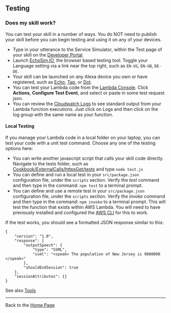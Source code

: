 ## Testing <a id="title"></a>
### Does my skill work?

 You can test your skill in a number of ways.   You do NOT need to publish your skill before you can begin testing and using it on any of your devices.

 + Type in your utterance to the Service Simulator, within the Test page of your skill on the [Developer Portal](https://developer.amazon.com/edw/home.html#/skills/list).
 + Launch [EchoSim.IO](https://echosim.io), the browser based testing tool.  Toggle your Language setting via a link near the top right, such as ```EN-US```, ```EN-GB```, ```DE-DE```.
 + Your skill can be launched on any Alexa device you own or have registered, such as [Echo](https://www.amazon.com/echo), [Tap](https://www.amazon.com/tap), or [Dot](https://www.amazon.com/dot).
 + You can test your Lambda code from the [Lambda Console](https://console.aws.amazon.com/lambda/home). Click **Actions**, **Configure Test Event**, and select or paste in some test request json.
 + You can review the [Cloudwatch Logs](https://console.aws.amazon.com/cloudwatch/home#logs:) to see standard output from your Lambda function executions.  Just click on Logs and then click on the log group with the same name as your function.

#### Local Testing

If you manage your Lambda code in a local folder on your laptop, you can test your code with a unit test command.  Choose any one of the testing options here:

   + You can write another javascript script that calls your skill code directly.  Navigate to the tests folder, such as [Cookbook/ExternalCalls/httpsGet/tests](../ExternalCalls/httpsGet/tests) and type ```node test.js```
   + You can define and run a local test in your ```src/package.json``` configuration file, under the ```scripts``` section.  Verify the *test* command and then type in the command: ```npm test``` to a terminal prompt.
   + You can define and use a remote test in your ```src/package.json``` configuration file, under the ```scripts``` section.  Verify the *invoke* command and then type in the command: ```npm invoke``` to a terminal prompt.  This will test the function that exists within AWS Lambda.  You will need to have previously installed and configured the [AWS CLI](https://developer.amazon.com/blogs/post/Tx1UE9W1NQ0GYII/publishing-your-skill-code-to-lambda-via-the-command-line-interface) for this to work.

If the test works, you should see a formatted JSON response similar to this:
```
{
	"version": "1.0",
	"response": {
		"outputSpeech": {
			"type": "SSML",
			"ssml": "<speak> The population of New Jersey is 9000000 </speak>"
		},
		"shouldEndSession": true
	},
	"sessionAttributes": {}
}
```


See also [Tools](../Tools#title)

<hr />

Back to the [Home Page](../README.md#title)

